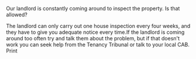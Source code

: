 Our landlord is constantly coming around to inspect the property. Is that allowed?

The landlord can only carry out one house inspection every four weeks, and they have to give you adequate notice every time.If the landlord is coming around too often try and talk them about the problem, but if that doesn't work you can seek help from the Tenancy Tribunal or talk to your local CAB.  Print 